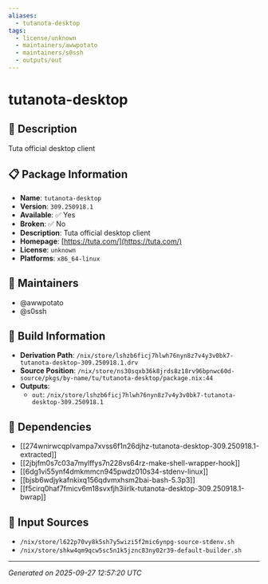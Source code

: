 ```yaml
---
aliases:
  - tutanota-desktop
tags:
  - license/unknown
  - maintainers/awwpotato
  - maintainers/s0ssh
  - outputs/out
---
```


# tutanota-desktop

## 📝 Description

Tuta official desktop client

## 📋 Package Information

- **Name**: `tutanota-desktop`
- **Version**: `309.250918.1`
- **Available**: ✅ Yes
- **Broken**: ✅ No
- **Description**: Tuta official desktop client
- **Homepage**: [https://tuta.com/](https://tuta.com/)
- **License**: `unknown`
- **Platforms**: `x86_64-linux`
## 👥 Maintainers

- @awwpotato
- @s0ssh


## 🔧 Build Information

- **Derivation Path**: `/nix/store/lshzb6ficj7hlwh76nyn8z7v4y3v0bk7-tutanota-desktop-309.250918.1.drv`
- **Source Position**: `/nix/store/ns30sqxb36k8jrds8z18rv96bpnwc60d-source/pkgs/by-name/tu/tutanota-desktop/package.nix:44`
- **Outputs**:
  - `out`:  `/nix/store/lshzb6ficj7hlwh76nyn8z7v4y3v0bk7-tutanota-desktop-309.250918.1`

## 🔗 Dependencies

- [[274wnirwcqplvampa7xvss6f1n26djhz-tutanota-desktop-309.250918.1-extracted]]
- [[2jbjfm0s7c03a7mylffys7n228vs64rz-make-shell-wrapper-hook]]
- [[6dg1vi55ynf4dmkmmcn945pwdz010s34-stdenv-linux]]
- [[bjsb6wdjykafnkixq156qdvmxhsm2bai-bash-5.3p3]]
- [[f5cirq0haf7fmicv6m18svxfjh3iirlk-tutanota-desktop-309.250918.1-bwrap]]

## 📁 Input Sources

- `/nix/store/l622p70vy8k5sh7y5wizi5f2mic6ynpg-source-stdenv.sh`
- `/nix/store/shkw4qm9qcw5sc5n1k5jznc83ny02r39-default-builder.sh`

---
*Generated on 2025-09-27 12:57:20 UTC*
